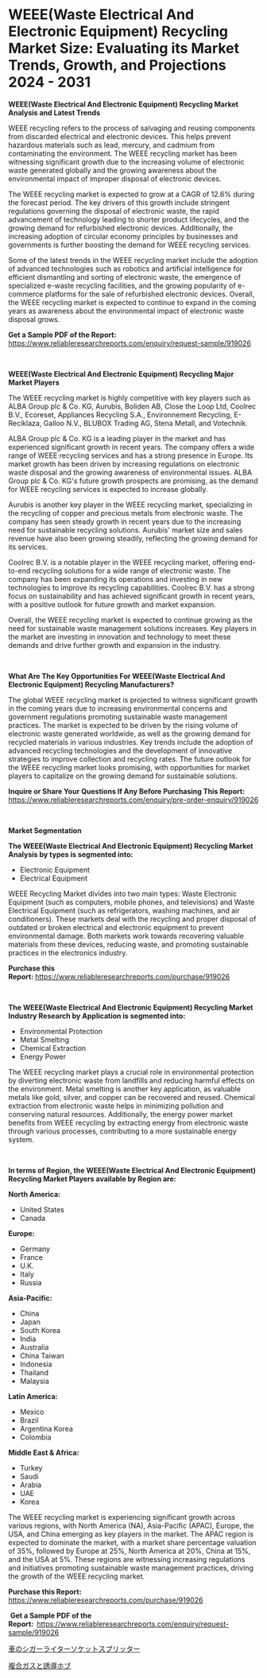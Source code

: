 <p><h1>WEEE(Waste Electrical And Electronic Equipment) Recycling Market Size: Evaluating its Market Trends, Growth, and Projections 2024 - 2031</h1></p><p><strong>WEEE(Waste Electrical And Electronic Equipment) Recycling Market Analysis and Latest Trends</strong></p>
<p><p>WEEE recycling refers to the process of salvaging and reusing components from discarded electrical and electronic devices. This helps prevent hazardous materials such as lead, mercury, and cadmium from contaminating the environment. The WEEE recycling market has been witnessing significant growth due to the increasing volume of electronic waste generated globally and the growing awareness about the environmental impact of improper disposal of electronic devices.</p><p>The WEEE recycling market is expected to grow at a CAGR of 12.6% during the forecast period. The key drivers of this growth include stringent regulations governing the disposal of electronic waste, the rapid advancement of technology leading to shorter product lifecycles, and the growing demand for refurbished electronic devices. Additionally, the increasing adoption of circular economy principles by businesses and governments is further boosting the demand for WEEE recycling services.</p><p>Some of the latest trends in the WEEE recycling market include the adoption of advanced technologies such as robotics and artificial intelligence for efficient dismantling and sorting of electronic waste, the emergence of specialized e-waste recycling facilities, and the growing popularity of e-commerce platforms for the sale of refurbished electronic devices. Overall, the WEEE recycling market is expected to continue to expand in the coming years as awareness about the environmental impact of electronic waste disposal grows.</p></p>
<p><strong>Get a Sample PDF of the Report:&nbsp;</strong> <a href="https://www.reliableresearchreports.com/enquiry/request-sample/919026">https://www.reliableresearchreports.com/enquiry/request-sample/919026</a></p>
<p>&nbsp;</p>
<p><strong>WEEE(Waste Electrical And Electronic Equipment) Recycling Major Market Players</strong></p>
<p><p>The WEEE recycling market is highly competitive with key players such as ALBA Group plc & Co. KG, Aurubis, Boliden AB, Close the Loop Ltd, Coolrec B.V., Ecoreset, Appliances Recycling S.A., Environnement Recycling, E-Reciklaza, Galloo N.V., BLUBOX Trading AG, Stena Metall, and Votechnik. </p><p>ALBA Group plc & Co. KG is a leading player in the market and has experienced significant growth in recent years. The company offers a wide range of WEEE recycling services and has a strong presence in Europe. Its market growth has been driven by increasing regulations on electronic waste disposal and the growing awareness of environmental issues. ALBA Group plc & Co. KG's future growth prospects are promising, as the demand for WEEE recycling services is expected to increase globally.</p><p>Aurubis is another key player in the WEEE recycling market, specializing in the recycling of copper and precious metals from electronic waste. The company has seen steady growth in recent years due to the increasing need for sustainable recycling solutions. Aurubis' market size and sales revenue have also been growing steadily, reflecting the growing demand for its services.</p><p>Coolrec B.V. is a notable player in the WEEE recycling market, offering end-to-end recycling solutions for a wide range of electronic waste. The company has been expanding its operations and investing in new technologies to improve its recycling capabilities. Coolrec B.V. has a strong focus on sustainability and has achieved significant growth in recent years, with a positive outlook for future growth and market expansion.</p><p>Overall, the WEEE recycling market is expected to continue growing as the need for sustainable waste management solutions increases. Key players in the market are investing in innovation and technology to meet these demands and drive further growth and expansion in the industry.</p></p>
<p>&nbsp;</p>
<p><strong>What Are The Key Opportunities For WEEE(Waste Electrical And Electronic Equipment) Recycling Manufacturers?</strong></p>
<p><p>The global WEEE recycling market is projected to witness significant growth in the coming years due to increasing environmental concerns and government regulations promoting sustainable waste management practices. The market is expected to be driven by the rising volume of electronic waste generated worldwide, as well as the growing demand for recycled materials in various industries. Key trends include the adoption of advanced recycling technologies and the development of innovative strategies to improve collection and recycling rates. The future outlook for the WEEE recycling market looks promising, with opportunities for market players to capitalize on the growing demand for sustainable solutions.</p></p>
<p><strong>Inquire or Share Your Questions If Any Before Purchasing This Report:</strong> <a href="https://www.reliableresearchreports.com/enquiry/pre-order-enquiry/919026">https://www.reliableresearchreports.com/enquiry/pre-order-enquiry/919026</a></p>
<p>&nbsp;</p>
<p><strong>Market Segmentation</strong></p>
<p><strong>The WEEE(Waste Electrical And Electronic Equipment) Recycling Market Analysis by types is segmented into:</strong></p>
<p><ul><li>Electronic Equipment</li><li>Electrical Equipment</li></ul></p>
<p><p>WEEE Recycling Market divides into two main types: Waste Electronic Equipment (such as computers, mobile phones, and televisions) and Waste Electrical Equipment (such as refrigerators, washing machines, and air conditioners). These markets deal with the recycling and proper disposal of outdated or broken electrical and electronic equipment to prevent environmental damage. Both markets work towards recovering valuable materials from these devices, reducing waste, and promoting sustainable practices in the electronics industry.</p></p>
<p><strong>Purchase this Report:&nbsp;</strong><a href="https://www.reliableresearchreports.com/purchase/919026">https://www.reliableresearchreports.com/purchase/919026</a></p>
<p>&nbsp;</p>
<p><strong>The WEEE(Waste Electrical And Electronic Equipment) Recycling Market Industry Research by Application is segmented into:</strong></p>
<p><ul><li>Environmental Protection</li><li>Metal Smelting</li><li>Chemical Extraction</li><li>Energy Power</li></ul></p>
<p><p>The WEEE recycling market plays a crucial role in environmental protection by diverting electronic waste from landfills and reducing harmful effects on the environment. Metal smelting is another key application, as valuable metals like gold, silver, and copper can be recovered and reused. Chemical extraction from electronic waste helps in minimizing pollution and conserving natural resources. Additionally, the energy power market benefits from WEEE recycling by extracting energy from electronic waste through various processes, contributing to a more sustainable energy system.</p></p>
<p>&nbsp;</p>
<p><strong>In terms of Region, the WEEE(Waste Electrical And Electronic Equipment) Recycling Market Players available by Region are:</strong></p>
<p>
    <p> <strong> North America: </strong>
        <ul>
            <li>United States</li>
            <li>Canada</li>
        </ul>
        </p> 
    <p> <strong> Europe: </strong>
        <ul>
            <li>Germany</li>
            <li>France</li>
            <li>U.K.</li>
            <li>Italy</li>
            <li>Russia</li>
        </ul>
        </p> 
    <p> <strong> Asia-Pacific: </strong>
        <ul>
            <li>China</li>
            <li>Japan</li>
            <li>South Korea</li>
            <li>India</li>
            <li>Australia</li>
            <li>China Taiwan</li>
            <li>Indonesia</li>
            <li>Thailand</li>
            <li>Malaysia</li>
        </ul>
        </p> 
    <p> <strong> Latin America: </strong>
        <ul>
            <li>Mexico</li>
            <li>Brazil</li>
            <li>Argentina Korea</li>
            <li>Colombia</li>
        </ul>
        </p> 
    <p> <strong> Middle East & Africa: </strong>
        <ul>
            <li>Turkey</li>
            <li>Saudi</li>
            <li>Arabia</li>
            <li>UAE</li>
            <li>Korea</li>
        </ul>
    </p>
    </p>
<p><p>The WEEE recycling market is experiencing significant growth across various regions, with North America (NA), Asia-Pacific (APAC), Europe, the USA, and China emerging as key players in the market. The APAC region is expected to dominate the market, with a market share percentage valuation of 35%, followed by Europe at 25%, North America at 20%, China at 15%, and the USA at 5%. These regions are witnessing increasing regulations and initiatives promoting sustainable waste management practices, driving the growth of the WEEE recycling market.</p></p>
<p><strong>Purchase this Report: </strong><a href="https://www.reliableresearchreports.com/purchase/919026">https://www.reliableresearchreports.com/purchase/919026</a></p>
<p>&nbsp;<strong>Get a Sample PDF of the Report:&nbsp;&nbsp;</strong><a href="https://www.reliableresearchreports.com/enquiry/request-sample/919026">https://www.reliableresearchreports.com/enquiry/request-sample/919026</a></p>
<p><strong></strong></p>
<p><p><a href="https://github.com/laurenreichert/Market-Research-Report-List-1/blob/main/276900812504.md">車のシガーライターソケットスプリッター</a></p><p><a href="https://github.com/RodHoppe07/Market-Research-Report-List-1/blob/main/258342212505.md">複合ガスと誘導ホブ</a></p></p>